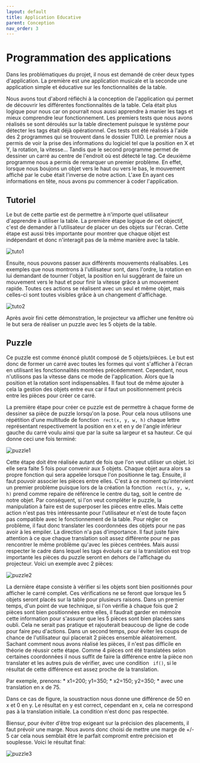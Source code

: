 ```yaml
---
layout: default
title: Application Educative
parent: Conception
nav_order: 3
---
```


# Programmation des applications

 Dans les problématiques du projet, il nous est demandé de créer deux types d'application. La première est une application musicale et la seconde une application simple et éducative sur les fonctionnalités de la table.

Nous avons tout d'abord réfléchi à la conception de l'application qui permet de découvrir les différentes fonctionnalités de la table. Cela était plus logique pour nous car on pourrait nous aussi apprendre à manier les tags et mieux comprendre leur fonctionnement. Les premiers tests que nous avons réalisés se sont déroulés sur la table directement puisque le système pour détecter les tags était déjà opérationnel. Ces tests ont été réalisés à l'aide des 2 programmes qui se trouvent dans le dossier TUIO. Le premier nous a permis de voir la prise des informations du logiciel tel que la position en X et Y, la rotation, la vitesse... Tandis que le second programme permet de dessiner un carré au centre de l'endroit où est détecté le tag. Ce deuxième programme nous a permis de remarquer un premier problème. En effet, lorsque nous boujons un objet vers le haut ou vers le bas, le mouvement affiché par le cube était l'inverse de notre action. L'axe En ayant ces informations en tête, nous avons pu commencer à coder l'application. 

## Tutoriel

Le but de cette partie est de permettre à n'importe quel utilisateur d'apprendre à utiliser la table. La première étape logique de cet objectif, c'est de demander à l'utilisateur de placer un des objets sur l'écran. Cette étape est aussi très importante pour montrer que chaque objet est indépendant et donc n'interagit pas de la même manière avec la table.

![tuto1](tutuo1.gif)

Ensuite, nous pouvons passer aux différents mouvements réalisables. Les exemples que nous montrons à l'utilisateur sont, dans l'ordre, la rotation en lui demandant de tourner l'objet, la position en lui suggérant de faire un mouvement vers le haut et pour finir la vitesse grâce à un mouvement rapide.
Toutes ces actions se réalisent avec un seul et même objet, mais celles-ci sont toutes visibles grâce à un changement d'affichage.

![tuto2](tuto2.gif)      

Après avoir fini cette démonstration, le projecteur va afficher une fenêtre où le but sera de réaliser un puzzle avec les 5 objets de la table.

## Puzzle

Ce puzzle est comme énoncé plutôt composé de 5 objets/pièces. Le but est donc de former un carré avec toutes les formes qui vont s'afficher à l'écran en utilisant les fonctionnalités montrées précédemment. Cependant, nous n'utilisons pas la vitesse dans ce mode de l'application. Alors que la position et la rotation sont indispensables. Il faut tout de même ajouter à cela la gestion des objets entre eux car il faut un positionnement précis entre les pièces pour créer ce carré.

La première étape pour créer ce puzzle est de permettre à chaque forme de dessiner sa pièce de puzzle lorsqu'on la pose. Pour cela nous utilisons une répétition d'une multitude de fonction ` rect(x, y, w, h)` chaque lettre représentant respectivement la position en x et en y de l'angle inférieur gauche du carré voulu ainsi que par la suite sa largeur et sa hauteur. 
Ce qui donne ceci une fois terminé:

![puzzle1](puzzle1.png)


Cette étape doit être réalisée autant de fois que l'on veut utiliser un objet. Ici elle sera faite 5 fois pour convenir aux 5 objets. Chaque objet aura alors sa propre fonction qui sera appelée lorsque l'on positionne le tag. Ensuite, il faut pouvoir associer les pièces entre elles. C'est à ce moment qu'intervient un premier problème puisque lors de la création la fonction ` rect(x, y, w, h)`
prend comme repaire de référence le centre du tag, soit le centre de notre objet. Par conséquent, si l'on veut compléter le puzzle, la manipulation à faire est de superposer les pièces entre elles. Mais cette action n'est pas très intéressante pour l'utilisateur et n'est de toute façon pas compatible avec le fonctionnement de la table. Pour régler ce problème, il faut donc translater les coordonnées des objets pour ne pas avoir à les empiler. La direction n'a pas d'importance. Il faut juste faire attention à ce que chaque translation soit assez différente pour ne pas rencontrer le même problème qu'avec les pièces centrées. Mais aussi respecter le cadre dans lequel les tags évolués car si la translation est trop importante les pièces du puzzle seront en dehors de l'affichage du projecteur.
Voici un exemple avec 2 pièces:

![puzzle2](puzzle2.png)

La dernière étape consiste à vérifier si les objets sont bien positionnés pour afficher le carré complet. Ces vérifications ne se feront que lorsque les 5 objets seront placés sur la table pour plusieurs raisons. Dans un premier temps, d'un point de vue technique, si l'on vérifie à chaque fois que 2 pièces sont bien positionnées entre elles, il faudrait garder en mémoire cette information pour s'assurer que les 5 pièces sont bien placées sans oubli. Cela ne serait pas pratique et rajouterait beaucoup de ligne de code pour faire peu d'actions. Dans un second temps, pour éviter les coups de chance de l'utilisateur qui placerait 2 pièces ensemble aléatoirement. Sachant comment nous avons réalisé les pièces, il n'est pas difficile en théorie de réussir cette étape. Comme 4 pièces ont été translatées selon certaines coordonnées il nous suffit de faire la différence entre la pièce non translater et les autres puis de vérifier, avec une condition ` if()`, si le résultat de cette différence est assez proche de la translation.

Par exemple, prenons:
    * x1=200; y1=350;
    * x2=150; y2=350;
    * avec une translation en x de 75.

Dans ce cas de figure, la soustraction nous donne une différence de 50 en x et 0 en y. Le résultat en y est correct, cependant en x, cela ne correspond pas à la translation initiale. La condition n'est donc pas respectée. 

Biensur, pour éviter d'être trop exigeant sur la précision des placements, il faut prévoir une marge. Nous avons donc choisi de mettre une marge de +/- 5 car cela nous semblait être le parfait compromit entre précision et souplesse.
Voici le résultat final:

![puzzle3](puzzle3.png)
